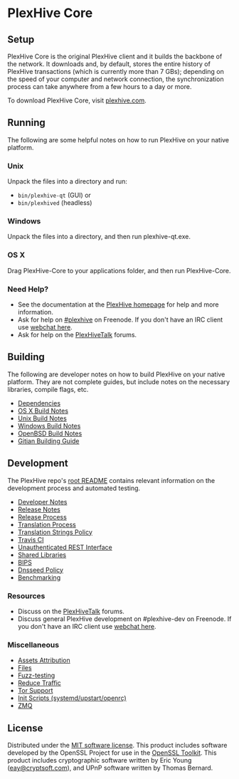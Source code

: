 PlexHive Core
=============

Setup
---------------------
PlexHive Core is the original PlexHive client and it builds the backbone of the network. It downloads and, by default, stores the entire history of PlexHive transactions (which is currently more than 7 GBs); depending on the speed of your computer and network connection, the synchronization process can take anywhere from a few hours to a day or more.

To download PlexHive Core, visit [plexhive.com](https://plexhive.com).

Running
---------------------
The following are some helpful notes on how to run PlexHive on your native platform.

### Unix

Unpack the files into a directory and run:

- `bin/plexhive-qt` (GUI) or
- `bin/plexhived` (headless)

### Windows

Unpack the files into a directory, and then run plexhive-qt.exe.

### OS X

Drag PlexHive-Core to your applications folder, and then run PlexHive-Core.

### Need Help?

* See the documentation at the [PlexHive homepage](https://plexhive.com/)
for help and more information.
* Ask for help on [#plexhive](http://webchat.freenode.net?channels=plexhive) on Freenode. If you don't have an IRC client use [webchat here](http://webchat.freenode.net?channels=plexhive).
* Ask for help on the [PlexHiveTalk](https://plexhivetalk.io/) forums.

Building
---------------------
The following are developer notes on how to build PlexHive on your native platform. They are not complete guides, but include notes on the necessary libraries, compile flags, etc.

- [Dependencies](dependencies.md)
- [OS X Build Notes](build-osx.md)
- [Unix Build Notes](build-unix.md)
- [Windows Build Notes](build-windows.md)
- [OpenBSD Build Notes](build-openbsd.md)
- [Gitian Building Guide](gitian-building.md)

Development
---------------------
The PlexHive repo's [root README](/README.md) contains relevant information on the development process and automated testing.

- [Developer Notes](developer-notes.md)
- [Release Notes](release-notes.md)
- [Release Process](release-process.md)
- [Translation Process](translation_process.md)
- [Translation Strings Policy](translation_strings_policy.md)
- [Travis CI](travis-ci.md)
- [Unauthenticated REST Interface](REST-interface.md)
- [Shared Libraries](shared-libraries.md)
- [BIPS](bips.md)
- [Dnsseed Policy](dnsseed-policy.md)
- [Benchmarking](benchmarking.md)

### Resources
* Discuss on the [PlexHiveTalk](https://plexhivetalk.io/) forums.
* Discuss general PlexHive development on #plexhive-dev on Freenode. If you don't have an IRC client use [webchat here](http://webchat.freenode.net/?channels=plexhive-dev).

### Miscellaneous
- [Assets Attribution](assets-attribution.md)
- [Files](files.md)
- [Fuzz-testing](fuzzing.md)
- [Reduce Traffic](reduce-traffic.md)
- [Tor Support](tor.md)
- [Init Scripts (systemd/upstart/openrc)](init.md)
- [ZMQ](zmq.md)

License
---------------------
Distributed under the [MIT software license](/COPYING).
This product includes software developed by the OpenSSL Project for use in the [OpenSSL Toolkit](https://www.openssl.org/). This product includes
cryptographic software written by Eric Young ([eay@cryptsoft.com](mailto:eay@cryptsoft.com)), and UPnP software written by Thomas Bernard.
